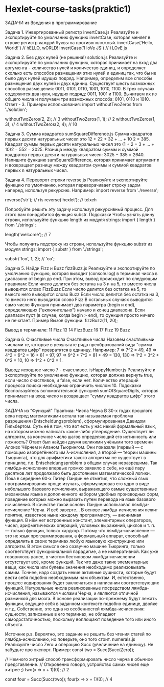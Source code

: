 # Hexlet-course-tasks(praktic1)

ЗАДАЧИ из Введения в программирование
 
Задача 1. Инвертированный регистр
invertCase.js
Реализуйте и экспортируйте по умолчанию функцию invertCase, которая меняет в строке регистр каждой буквы на противоположный.
invertCase('Hello, World!') // hELLO, wORLD!
invertCase('I loVe JS') // i LOvE js
 
Задача 2. Без двух нулей (не решена!)
solution.js
Реализуйте и экспортируйте по умолчанию функцию, которая принимает на вход два аргумента - количество нулей и количество единиц, и определяет сколько есть способов размещения этих нулей и единиц так, что бы не было двух нулей идущих подряд.
Например, определим все способы размещения двух нулей и двух единиц. Существует шесть возможных способов размещения: 0011, 0101, 0110, 1001, 1010, 1100. В трех случаях содержится два нуля, идущих подряд: 0011, 1001 и 1100. Вычитаем их из общего числа и получаем три возможных способа: 0101, 0110 и 1010. Ответ - 3.
Примеры использования:
import withoutTwoZeros from './solution';

withoutTwoZeros(2, 2); // 3
withoutTwoZeros(1, 1); // 2
withoutTwoZeros(1, 3), // 4
withoutTwoZeros(2, 4); // 10

Задача 3. Сумма квадратов
sumSquareDifference.js
Сумма квадратов первых десяти натуральных чисел это 12 + 22 + 32 + ... + 10 2 = 385.
Квадрат суммы первых десяти натуральных чисел это (1 + 2 + 3 + ... + 10)2 = 552 = 3025.
Разница между квадратом суммы и суммой квадратов первых десяти натуральных чисел: 3025 − 385 = 2640.
Напишите функцию sumSquareDifference, которая принимает аргумент n и возвращает разницу между квадратом суммы и суммой квадратов первых n натуральных чисел.



Задача 4. Переворот строки
reverse.js
Реализуйте и экспортируйте функцию по умолчанию, которая переворачивает строку задом наперед, используя рекурсию.
Например:
import reverse from './reverse';


reverse('str'); // rts
reverse('hexlet'); // telxeh


Попробуйте решить эту задачу используя рекурсивный процесс. Для этого вам понадобится функция substr.
Подсказки
Чтобы узнать длину строки, используйте функцию length из модуля strings:
import { length } from './strings';


length('welcome'); // 7


Чтобы получить подстроку из строки, используйте функцию substr из модуля strings:
import { substr } from './strings';


substr('foo', 1, 2); // 'oo';


Задача 5. Найди Fizz и Buzz
fizzBuzz.js
Реализуйте и экспортируйте по умолчанию функцию, которая выводит (console.log) в терминал числа в диапазоне от begin до end. При этом, вывод происходит по следующим правилам:
Если число делится без остатка на 3 и на 5, то вместо числа выводится слово FizzBuzz
Если число делится без остатка на 5, то вместо него выводится слово Buzz
Если число делится без остатка на 3, то вместо него выводится слово Fizz
В остальных случаях выводится само число
Функция принимает два параметра (begin и end), определяющих ("включительно") начало и конец диапазона. Если диапазон пуст (в случае, когда begin > end), то функция просто ничего не печатает.
Пример
Вызов функции:
fizzBuzz(11, 20);


Вывод в терминале:
11
Fizz
13
14
FizzBuzz
16
17
Fizz
19
Buzz

Задача 6. Счастливые числа
Счастливые числа
Назовем счастливыми числами те, которые в результате ряда преобразований вида "сумма квадратов цифр" превратятся в единицу. Например:
7   => 7^2 = 49,
49  => 4^2 + 9^2 = 16 + 81 = 97,
97  => 9^2 + 7^2 = 81 + 49 = 130,
130 => 1^2 + 3^2 + 0^2 = 10,
10  => 1^2 + 0^2 = 1.


Вывод: исходное число 7 - счастливое.
isHappyNumber.js
Реализуйте и экспортируйте по умолчанию функцию, которая должна вернуть true, если число счастливое, и false, если нет. Количество итераций процесса поиска необходимо ограничить числом 10.
Подсказки
Воспользуйтесь вспомогательной функцией sumOfSquareDigits, которая принимает на вход число и возвращает "сумму квадратов цифр" этого числа.
 
ЗАДАЧА из “Функций”
Практика: Числа Черча
В 30-х годах прошлого века перед математиками встала так называемая проблема разрешения (Entscheidungsproblem), сформулированная Давидом Гильбертом. Суть её в том, что вот есть у нас некий формальный язык, на котором можно написать какое-либо утверждение. Существует ли алгоритм, за конечное число шагов определяющий его истинность или ложность? Ответ был найден двумя великими учёными того времени Алонзо Чёрчем и Аланом Тьюрингом. Они показали (первый — с помощью изобретённого им λ-исчисления, а второй — теории машины Тьюринга), что для арифметики такого алгоритма не существует в принципе, т.е. Entscheidungsproblem в общем случае неразрешима.
Так лямбда-исчисление впервые громко заявило о себе, но ещё пару десятков лет продолжало быть достоянием математической логики. Пока в середине 60-х Питер Ландин не отметил, что сложный язык программирования проще изучать, сформулировав его ядро в виде небольшого базового исчисления, выражающего самые существенные механизмы языка и дополненного набором удобных производных форм, поведение которых можно выразить путем перевода на язык базового исчисления. В качестве такой основы Ландин использовал лямбда-исчисление Чёрча. И всё заверте…
В основе лямбда-исчисления лежит понятие, известное ныне каждому программисту, — анонимная функция. В нём нет встроенных констант, элементарных операторов, чисел, арифметических операций, условных выражений, циклов и т. п. — только функции, только хардкор. Потому что лямбда-исчисление — это не язык программирования, а формальный аппарат, способный определить в своих терминах любую языковую конструкцию или алгоритм. В этом смысле оно созвучно машине Тьюринга, только соответствует функциональной парадигме, а не императивной.
Как уже говорилось ранее, в чистом бестиповом лямбда-исчислении отсутствует всё, кроме функций. Так что даже такие элементарные вещи, как числа или булевы значения необходимо реализовывать самим. Точнее, надо создать некие активные сущности, которые будут вести себя подобно необходимым нам объектам. И, естественно, процесс кодирования будет заключаться в написании соответствующих функций.
Натуральные числа реализованные посредством лямбда-исчисления, называются числами Черча, и являются отличной разминкой для мозга. В основе реализации по-прежнему будут лежать функции, ведущие себя в заданном контексте подобно единице, двойке и т.д. Собственно, это одна из особенностей лямбда-исчисления: сущности, записанные в его терминах, не обладают самодостаточностью, поскольку воплощают поведение того или иного объекта.
 
Источник
p.s. Вероятно, это задание не решить без чтения статей по лямбда-исчислению, но поверьте, оно того стоит.
numerals.js
Реализуйте число Zero и операцию Succ (увеличение на единицу). Не забудьте про экспорт.
Пример:
const two = Succ(Succ(Zero));


// Немного хитрый способ трансформировать число черча в обычное представление.
// Откровенно говоря, устройство самих чисел еще хитрее ;)
two(x => x + 1)(0); // 2



const four = Succ(Succ(two));
four(x => x + 1)(0); // 4
